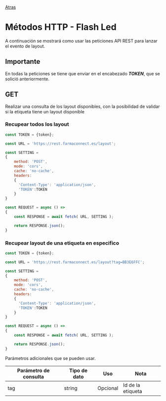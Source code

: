 [Atras](/README.md) 

# Métodos HTTP - Flash Led
A continuación se mostrará como usar las peticiones API REST para lanzar el evento de layout.

## Importante
En todas la peticiones se tiene que enviar en el encabezado ***TOKEN***, que se solició anteriormente.

## GET
Realizar una consulta de los layout disponibles, con la posibilidad de validar si la etiqueta tiene un layout
disponible

### Recupear todos los layout

```javascript
const TOKEN = {token};

const URL = 'https://rest.farmaconnect.es/layout';

const SETTING =
{
    method: 'POST', 
    mode: 'cors', 
    cache: 'no-cache',
    headers: 
    {
      'Content-Type': 'application/json',
      'TOKEN':TOKEN
    }
}

const REQUEST = async () =>
{
    const RESPONSE = await fetch( URL, SETTING );

    return RESPONSE.json();
}


```

### Recupear layout de una etiqueta en especifico

```javascript
const TOKEN = {token};

const URL = 'https://rest.farmaconnect.es/layout?tag=BB3E6FFC';

const SETTING =
{
    method: 'POST', 
    mode: 'cors', 
    cache: 'no-cache',
    headers: 
    {
      'Content-Type': 'application/json',
      'TOKEN':TOKEN
    }
}

const REQUEST = async () =>
{
    const RESPONSE = await fetch( URL, SETTING );

    return RESPONSE.json();
}


```

Parámetros adicionales que se pueden usar.

Parámetro de consulta       | Tipo de dato              |  Uso                    | Nota    |
------------------------    | ------------------------  |------------------------ |------------------------         |
tag                         | string                  | Opcional             | Id de la etiqueta |